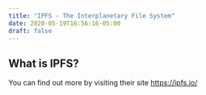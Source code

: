 ```yaml
---
title: "IPFS - The Interplanetary File System"
date: 2020-05-19T16:56:16-05:00
draft: false
---
```


## What is IPFS?
You can find out more by visiting their site https://ipfs.io/
